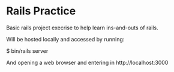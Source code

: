 # Rails Practice
Basic rails project execrise to help learn ins-and-outs of rails.

Will be hosted locally and accessed by running: 

$ bin/rails server

And opening a web browser and entering in http://localhost:3000
